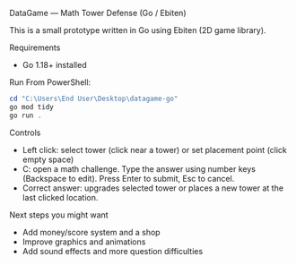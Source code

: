 DataGame — Math Tower Defense (Go / Ebiten)

This is a small prototype written in Go using Ebiten (2D game library).

Requirements
- Go 1.18+ installed

Run
From PowerShell:

```powershell
cd "C:\Users\End User\Desktop\datagame-go"
go mod tidy
go run .
```

Controls
- Left click: select tower (click near a tower) or set placement point (click empty space)
- C: open a math challenge. Type the answer using number keys (Backspace to edit). Press Enter to submit, Esc to cancel.
- Correct answer: upgrades selected tower or places a new tower at the last clicked location.

Next steps you might want
- Add money/score system and a shop
- Improve graphics and animations
- Add sound effects and more question difficulties
